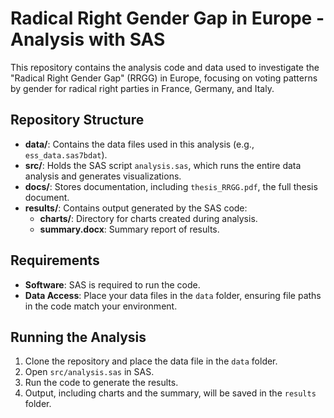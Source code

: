 <h1>Radical Right Gender Gap in Europe - Analysis with SAS</h1>

<p>
    This repository contains the analysis code and data used to investigate the "Radical Right Gender Gap" (RRGG) 
    in Europe, focusing on voting patterns by gender for radical right parties in France, Germany, and Italy.
</p>

<h2>Repository Structure</h2>
<ul>
    <li><strong>data/</strong>: Contains the data files used in this analysis (e.g., <code>ess_data.sas7bdat</code>).</li>
    <li><strong>src/</strong>: Holds the SAS script <code>analysis.sas</code>, which runs the entire data analysis and generates visualizations.</li>
    <li><strong>docs/</strong>: Stores documentation, including <code>thesis_RRGG.pdf</code>, the full thesis document.</li>
    <li><strong>results/</strong>: Contains output generated by the SAS code:
        <ul>
            <li><strong>charts/</strong>: Directory for charts created during analysis.</li>
            <li><strong>summary.docx</strong>: Summary report of results.</li>
        </ul>
    </li>
</ul>

<h2>Requirements</h2>
<ul>
    <li><strong>Software</strong>: SAS is required to run the code.</li>
    <li><strong>Data Access</strong>: Place your data files in the <code>data</code> folder, ensuring file paths in the code match your environment.</li>
</ul>

<h2>Running the Analysis</h2>
<ol>
    <li>Clone the repository and place the data file in the <code>data</code> folder.</li>
    <li>Open <code>src/analysis.sas</code> in SAS.</li>
    <li>Run the code to generate the results.</li>
    <li>Output, including charts and the summary, will be saved in the <code>results</code> folder.</li>
</ol>

</body>
</html>
